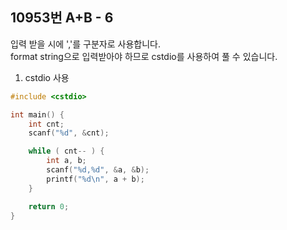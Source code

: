10953번 A+B - 6
--------------

입력 받을 시에 ','를 구분자로 사용합니다.  
format string으로 입력받아야 하므로 cstdio를 사용하여 풀 수 있습니다.

1. cstdio 사용

~~~ cpp
#include <cstdio>

int main() {
    int cnt;
    scanf("%d", &cnt);

    while ( cnt-- ) {
        int a, b;
        scanf("%d,%d", &a, &b);
        printf("%d\n", a + b);
    }

    return 0;
}
~~~
